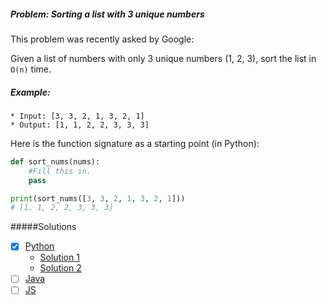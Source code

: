 ##### Problem: Sorting a list with 3 unique numbers

This problem was recently asked by Google:

Given a list of numbers with only 3 unique numbers (1, 2, 3), sort the list in ```O(n)``` time.

##### Example:
```
* Input: [3, 3, 2, 1, 3, 2, 1]
* Output: [1, 1, 2, 2, 3, 3, 3]
```
Here is the function signature as a starting point (in Python):
```python
def sort_nums(nums):
    #Fill this in.
    pass

print(sort_nums([3, 3, 2, 1, 3, 2, 1]))
# [1, 1, 2, 2, 3, 3, 3]
```
#####Solutions
 * [x] [Python]()
    * [Solution 1](https://gist.github.com/4a9ba3369a75e80e4fef74bfc1696b66)
    * [Solution 2](https://gist.github.com/a4b49d7a12415eb0ee64a638ba52b0fc)
* [ ] [Java]()
* [ ] [JS]()
